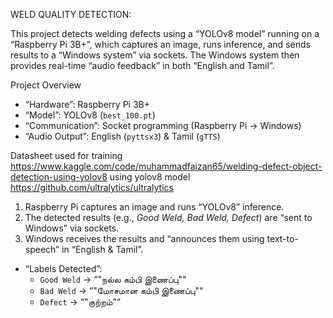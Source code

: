 WELD QUALITY DETECTION:

This project detects welding defects using a “YOLOv8 model” running on a “Raspberry Pi 3B+”, which captures an image, runs inference, and sends results to a “Windows system” via sockets. The Windows system then provides real-time “audio feedback” in both “English and Tamil”.

Project Overview
- “Hardware”: Raspberry Pi 3B+
- “Model”: YOLOv8 (`best_100.pt`)
- “Communication”: Socket programming (Raspberry Pi → Windows)
- “Audio Output”: English (`pyttsx3`) & Tamil (`gTTS`)

Datasheet used for training
 https://www.kaggle.com/code/muhammadfaizan65/welding-defect-object-detection-using-yolov8
using yolov8 model
  https://github.com/ultralytics/ultralytics

1. Raspberry Pi captures an image and runs “YOLOv8” inference.
2. The detected results (e.g., *Good Weld, Bad Weld, Defect*) are “sent to Windows” via sockets.
3. Windows receives the results and “announces them using text-to-speech” in “English & Tamil”.

- “Labels Detected”: 
  - `Good Weld` → “"நல்ல கம்பி இணைப்பு"“
  - `Bad Weld` → “"மோசமான கம்பி இணைப்பு"“
  - `Defect` → “"குற்றம்"“
